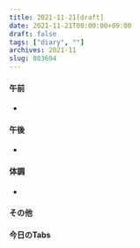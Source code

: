 ```yaml
---
title: 2021-11-21[draft]
date: 2021-11-21T00:00:00+09:00
draft: false
tags: ["diary", ""]
archives: 2021-11
slug: 803694
---
```

#### 午前
- 
#### 午後
- 
#### 体調
- 
#### その他
#### 今日のTabs
